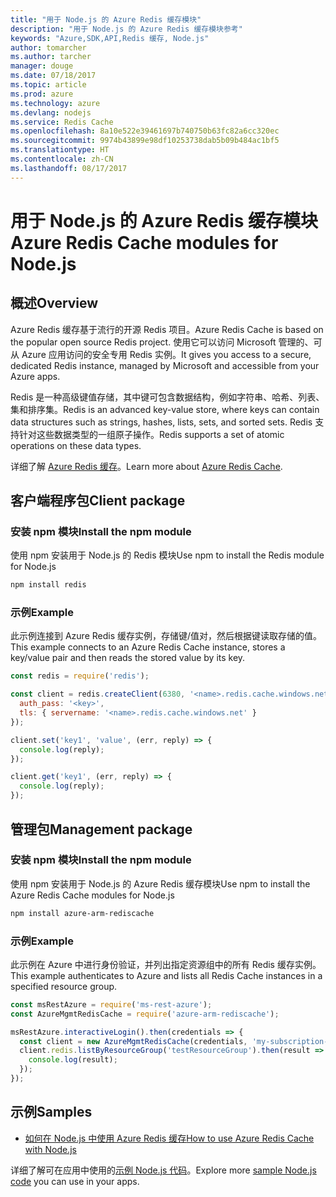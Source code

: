 ```yaml
---
title: "用于 Node.js 的 Azure Redis 缓存模块"
description: "用于 Node.js 的 Azure Redis 缓存模块参考"
keywords: "Azure,SDK,API,Redis 缓存, Node.js"
author: tomarcher
ms.author: tarcher
manager: douge
ms.date: 07/18/2017
ms.topic: article
ms.prod: azure
ms.technology: azure
ms.devlang: nodejs
ms.service: Redis Cache
ms.openlocfilehash: 8a10e522e39461697b740750b63fc82a6cc320ec
ms.sourcegitcommit: 9974b43899e98df10253738dab5b09b484ac1bf5
ms.translationtype: HT
ms.contentlocale: zh-CN
ms.lasthandoff: 08/17/2017
---
```

# <a name="azure-redis-cache-modules-for-nodejs"></a><span data-ttu-id="179e4-104">用于 Node.js 的 Azure Redis 缓存模块</span><span class="sxs-lookup"><span data-stu-id="179e4-104">Azure Redis Cache modules for Node.js</span></span>

## <a name="overview"></a><span data-ttu-id="179e4-105">概述</span><span class="sxs-lookup"><span data-stu-id="179e4-105">Overview</span></span>

<span data-ttu-id="179e4-106">Azure Redis 缓存基于流行的开源 Redis 项目。</span><span class="sxs-lookup"><span data-stu-id="179e4-106">Azure Redis Cache is based on the popular open source Redis project.</span></span> <span data-ttu-id="179e4-107">使用它可以访问 Microsoft 管理的、可从 Azure 应用访问的安全专用 Redis 实例。</span><span class="sxs-lookup"><span data-stu-id="179e4-107">It gives you access to a secure, dedicated Redis instance, managed by Microsoft and accessible from your Azure apps.</span></span>

<span data-ttu-id="179e4-108">Redis 是一种高级键值存储，其中键可包含数据结构，例如字符串、哈希、列表、集和排序集。</span><span class="sxs-lookup"><span data-stu-id="179e4-108">Redis is an advanced key-value store, where keys can contain data structures such as strings, hashes, lists, sets, and sorted sets.</span></span> <span data-ttu-id="179e4-109">Redis 支持针对这些数据类型的一组原子操作。</span><span class="sxs-lookup"><span data-stu-id="179e4-109">Redis supports a set of atomic operations on these data types.</span></span>

<span data-ttu-id="179e4-110">详细了解 [Azure Redis 缓存](https://docs.microsoft.com/azure/redis-cache/)。</span><span class="sxs-lookup"><span data-stu-id="179e4-110">Learn more about [Azure Redis Cache](https://docs.microsoft.com/azure/redis-cache/).</span></span>

## <a name="client-package"></a><span data-ttu-id="179e4-111">客户端程序包</span><span class="sxs-lookup"><span data-stu-id="179e4-111">Client package</span></span>

### <a name="install-the-npm-module"></a><span data-ttu-id="179e4-112">安装 npm 模块</span><span class="sxs-lookup"><span data-stu-id="179e4-112">Install the npm module</span></span>

<span data-ttu-id="179e4-113">使用 npm 安装用于 Node.js 的 Redis 模块</span><span class="sxs-lookup"><span data-stu-id="179e4-113">Use npm to install the Redis module for Node.js</span></span>

```bash
npm install redis
```

### <a name="example"></a><span data-ttu-id="179e4-114">示例</span><span class="sxs-lookup"><span data-stu-id="179e4-114">Example</span></span>

<span data-ttu-id="179e4-115">此示例连接到 Azure Redis 缓存实例，存储键/值对，然后根据键读取存储的值。</span><span class="sxs-lookup"><span data-stu-id="179e4-115">This example connects to an Azure Redis Cache instance, stores a key/value pair and then reads the stored value by its key.</span></span>

```javascript
const redis = require('redis');

const client = redis.createClient(6380, '<name>.redis.cache.windows.net', {
  auth_pass: '<key>',
  tls: { servername: '<name>.redis.cache.windows.net' }
});

client.set('key1', 'value', (err, reply) => {
  console.log(reply);
});

client.get('key1', (err, reply) => {
  console.log(reply);
});
```

## <a name="management-package"></a><span data-ttu-id="179e4-116">管理包</span><span class="sxs-lookup"><span data-stu-id="179e4-116">Management package</span></span>

### <a name="install-the-npm-module"></a><span data-ttu-id="179e4-117">安装 npm 模块</span><span class="sxs-lookup"><span data-stu-id="179e4-117">Install the npm module</span></span>

<span data-ttu-id="179e4-118">使用 npm 安装用于 Node.js 的 Azure Redis 缓存模块</span><span class="sxs-lookup"><span data-stu-id="179e4-118">Use npm to install the Azure Redis Cache modules for Node.js</span></span>

```bash
npm install azure-arm-rediscache
```

### <a name="example"></a><span data-ttu-id="179e4-119">示例</span><span class="sxs-lookup"><span data-stu-id="179e4-119">Example</span></span>

<span data-ttu-id="179e4-120">此示例在 Azure 中进行身份验证，并列出指定资源组中的所有 Redis 缓存实例。</span><span class="sxs-lookup"><span data-stu-id="179e4-120">This example authenticates to Azure and lists all Redis Cache instances in a specified resource group.</span></span>

```javascript
const msRestAzure = require('ms-rest-azure');
const AzureMgmtRedisCache = require('azure-arm-rediscache');

msRestAzure.interactiveLogin().then(credentials => {
  const client = new AzureMgmtRedisCache(credentials, 'my-subscription-id');
  client.redis.listByResourceGroup('testResourceGroup').then(result => {
    console.log(result);
  });
});
```


## <a name="samples"></a><span data-ttu-id="179e4-121">示例</span><span class="sxs-lookup"><span data-stu-id="179e4-121">Samples</span></span>

* [<span data-ttu-id="179e4-122">如何在 Node.js 中使用 Azure Redis 缓存</span><span class="sxs-lookup"><span data-stu-id="179e4-122">How to use Azure Redis Cache with Node.js</span></span>](https://docs.microsoft.com/azure/redis-cache/cache-nodejs-get-started)

<span data-ttu-id="179e4-123">详细了解可在应用中使用的[示例 Node.js 代码](https://azure.microsoft.com/resources/samples/?platform=nodejs)。</span><span class="sxs-lookup"><span data-stu-id="179e4-123">Explore more [sample Node.js code](https://azure.microsoft.com/resources/samples/?platform=nodejs) you can use in your apps.</span></span>
